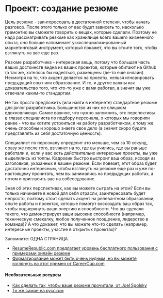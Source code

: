 # Проект: создание резюме

Цель резюме - заинтересовать в достаточной степени, чтобы начать разговор. После этого только от вас будет зависеть то, насколько грамонтно вы сможете говорить о вещах, которые сделали. Поэтому не надо рассматривать резюме как хранилище всего вашего жизненного опыта, оно больше напоминает узкоспециализированный маркетинговый инструмент, который покажет, что вы стоите того, чтобы взглянуть на вас еще раз.

Резюме разработчика - интересная вещь, потому что большая часть ваших достоинств видна из ваших проектов, которые обитают на Github (а так же, хотелось бы надеяться, размещены где-то еще онлайн). Несмотря на то, что акцент делается на проекты, нельзя игнорировать предыдущий опыт или образование. И то, и другое важны как доказательство того, что кто-то уже с вами работал, а значит вы уже отвечали каким-то стандартам. 

Не так просто предложить (или найти в интернете) стандартное резюме для junior разработчика. Большинство из них не слишком вдохновляющи. Самое важное, что нужно запомнить, это перспективы в глазах специалиста по подбору персонала, о которых мы говорили ранее - что вы хотите устроиться на работу разработчиком, к тому же очень способны и хорошо знаете свое дело (а значит скоро будете представлять из себя достаточную ценность).

Специалист по персоналу определит это меньше, чем за 10 секунд, сразу же после того, взглянет на то, где вы учились, где вы раньше работали и, если у вас есть действительно интересные проекты, вы уже выделились из толпы. Кадровик быстро выстроит ваш образ, исходя из заголовков, указанных в вашем резюме. Если повезет, этот образ будет достаточно интересным, чтобы взглянуть на резюме еще раз и уже по-настоящему прочитать, чем вы занимались на предыдущих работах, а потом и пригласить вас на собеседование.

Зная об этих перспективах, как вы можете сыграть на этом? Если вы только начинаете в новой для себя отрасли, заинтересовать будет непросто, поэтому стоит сделать акцент на релевантном образовании, опыте работы и проектах, которые помогут воссоздать ваш образ так, чтобы подчеркнуть ваши энергию и способности. Что вы сделали такого, что демонстрирует ваши высокие способности (например, техническую смекалку, любое полученное поощрение, лидерство в команде)? А что докажет, что вы можете что-то сделать (например, интересные проекты, участие в открытых проектах)?

Запомните: ОДНА СТРАНИЦА.

* [ResumeRepublic.com предлагает уровень бесплатного пользования с примерами онлайн резюме](https://www.resumerepublic.com/)
* [Форматирование может быть очень нудным, но вы можете взглянуть на этот пример от CareerCup.com](http://www.careercup.com/resume)

#### Необязательные ресурсы

* [Как сделать так, чтобы ваше резюме прочитали, от Joel Spolsky](http://www.joelonsoftware.com/articles/ResumeRead.html)
* [То же самое на русском](http://russian.joelonsoftware.com/Articles/ResumeRead.html)
